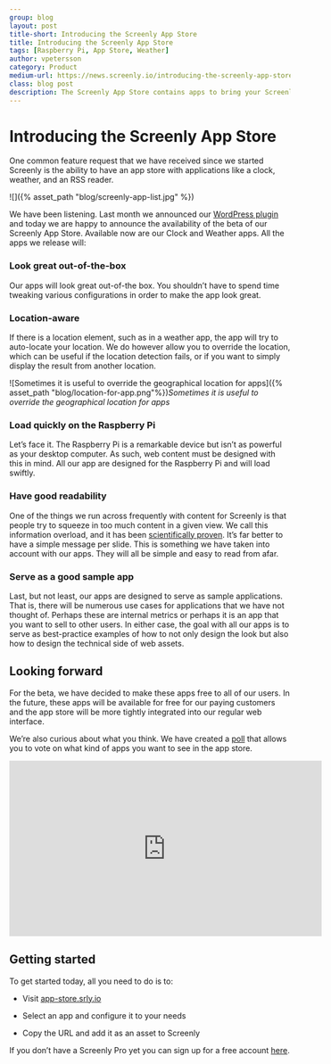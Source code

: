 ```yaml
---
group: blog
layout: post
title-short: Introducing the Screenly App Store
title: Introducing the Screenly App Store
tags: [Raspberry Pi, App Store, Weather]
author: vpetersson
category: Product
medium-url: https://news.screenly.io/introducing-the-screenly-app-store-1757521cb29e
class: blog post
description: The Screenly App Store contains apps to bring your Screenly Pro experience closer to perfection. Learn their functionalities, including how they make Screenly clients’ lives easier. Get started for free.
---
```


# Introducing the Screenly App Store

One common feature request that we have received since we started Screenly is the ability to have an app store with applications like a clock, weather, and an RSS reader.

![]({% asset_path "blog/screenly-app-list.jpg" %})

We have been listening. Last month we announced our [WordPress plugin](https://news.screenly.io/introducing-screenly-cast-for-wordpress-a27ff26667b7) and today we are happy to announce the availability of the beta of our Screenly App Store. Available now are our Clock and Weather apps. All the apps we release will:

### Look great out-of-the-box

Our apps will look great out-of-the box. You shouldn’t have to spend time tweaking various configurations in order to make the app look great.

### Location-aware

If there is a location element, such as in a weather app, the app will try to auto-locate your location. We do however allow you to override the location, which can be useful if the location detection fails, or if you want to simply display the result from another location.

![Sometimes it is useful to override the geographical location for apps]({% asset_path "blog/location-for-app.png"%})*Sometimes it is useful to override the geographical location for apps*

### Load quickly on the Raspberry Pi

Let’s face it. The Raspberry Pi is a remarkable device but isn’t as powerful as your desktop computer. As such, web content must be designed with this in mind. All our app are designed for the Raspberry Pi and will load swiftly.

### Have good readability

One of the things we run across frequently with content for Screenly is that people try to squeeze in too much content in a given view. We call this information overload, and it has been [scientifically proven](http://www.sixteen-nine.net/2016/06/23/how-much-time-do-digital-signage-displays-really-have-with-viewers/). It’s far better to have a simple message per slide. This is something we have taken into account with our apps. They will all be simple and easy to read from afar.

### Serve as a good sample app

Last, but not least, our apps are designed to serve as sample applications. That is, there will be numerous use cases for applications that we have not thought of. Perhaps these are internal metrics or perhaps it is an app that you want to sell to other users. In either case, the goal with all our apps is to serve as best-practice examples of how to not only design the look but also how to design the technical side of web assets.

## Looking forward

For the beta, we have decided to make these apps free to all of our users. In the future, these apps will be available for free for our paying customers and the app store will be more tightly integrated into our regular web interface.

We’re also curious about what you think. We have created a [poll](https://goo.gl/forms/wwmmCVykXu7Cyfjf1) that allows you to vote on what kind of apps you want to see in the app store.

<center><iframe width="560" height="315" src="https://www.youtube.com/embed/-CN26PtSQeQ" frameborder="0" allowfullscreen></iframe></center>

## Getting started

To get started today, all you need to do is to:

* Visit [app-store.srly.io](https://app-store.srly.io/)

* Select an app and configure it to your needs

* Copy the URL and add it as an asset to Screenly

If you don’t have a Screenly Pro yet you can sign up for a free account [here](https://login.screenlyapp.com/signup).
